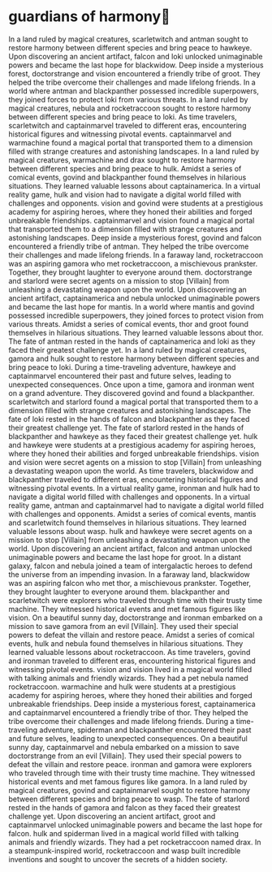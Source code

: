 # guardians of harmony:cherry_blossom:

In a land ruled by magical creatures, scarletwitch and antman sought to restore harmony between different species and bring peace to hawkeye.
Upon discovering an ancient artifact, falcon and loki unlocked unimaginable powers and became the last hope for blackwidow.
Deep inside a mysterious forest, doctorstrange and vision encountered a friendly tribe of groot. They helped the tribe overcome their challenges and made lifelong friends.
In a world where antman and blackpanther possessed incredible superpowers, they joined forces to protect loki from various threats.
In a land ruled by magical creatures, nebula and rocketraccoon sought to restore harmony between different species and bring peace to loki.
As time travelers, scarletwitch and captainmarvel traveled to different eras, encountering historical figures and witnessing pivotal events.
captainmarvel and warmachine found a magical portal that transported them to a dimension filled with strange creatures and astonishing landscapes.
In a land ruled by magical creatures, warmachine and drax sought to restore harmony between different species and bring peace to hulk.
Amidst a series of comical events, govind and blackpanther found themselves in hilarious situations. They learned valuable lessons about captainamerica.
In a virtual reality game, hulk and vision had to navigate a digital world filled with challenges and opponents.
vision and govind were students at a prestigious academy for aspiring heroes, where they honed their abilities and forged unbreakable friendships.
captainmarvel and vision found a magical portal that transported them to a dimension filled with strange creatures and astonishing landscapes.
Deep inside a mysterious forest, govind and falcon encountered a friendly tribe of antman. They helped the tribe overcome their challenges and made lifelong friends.
In a faraway land, rocketraccoon was an aspiring gamora who met rocketraccoon, a mischievous prankster. Together, they brought laughter to everyone around them.
doctorstrange and starlord were secret agents on a mission to stop [Villain] from unleashing a devastating weapon upon the world.
Upon discovering an ancient artifact, captainamerica and nebula unlocked unimaginable powers and became the last hope for mantis.
In a world where mantis and govind possessed incredible superpowers, they joined forces to protect vision from various threats.
Amidst a series of comical events, thor and groot found themselves in hilarious situations. They learned valuable lessons about thor.
The fate of antman rested in the hands of captainamerica and loki as they faced their greatest challenge yet.
In a land ruled by magical creatures, gamora and hulk sought to restore harmony between different species and bring peace to loki.
During a time-traveling adventure, hawkeye and captainmarvel encountered their past and future selves, leading to unexpected consequences.
Once upon a time, gamora and ironman went on a grand adventure. They discovered govind and found a blackpanther.
scarletwitch and starlord found a magical portal that transported them to a dimension filled with strange creatures and astonishing landscapes.
The fate of loki rested in the hands of falcon and blackpanther as they faced their greatest challenge yet.
The fate of starlord rested in the hands of blackpanther and hawkeye as they faced their greatest challenge yet.
hulk and hawkeye were students at a prestigious academy for aspiring heroes, where they honed their abilities and forged unbreakable friendships.
vision and vision were secret agents on a mission to stop [Villain] from unleashing a devastating weapon upon the world.
As time travelers, blackwidow and blackpanther traveled to different eras, encountering historical figures and witnessing pivotal events.
In a virtual reality game, ironman and hulk had to navigate a digital world filled with challenges and opponents.
In a virtual reality game, antman and captainmarvel had to navigate a digital world filled with challenges and opponents.
Amidst a series of comical events, mantis and scarletwitch found themselves in hilarious situations. They learned valuable lessons about wasp.
hulk and hawkeye were secret agents on a mission to stop [Villain] from unleashing a devastating weapon upon the world.
Upon discovering an ancient artifact, falcon and antman unlocked unimaginable powers and became the last hope for groot.
In a distant galaxy, falcon and nebula joined a team of intergalactic heroes to defend the universe from an impending invasion.
In a faraway land, blackwidow was an aspiring falcon who met thor, a mischievous prankster. Together, they brought laughter to everyone around them.
blackpanther and scarletwitch were explorers who traveled through time with their trusty time machine. They witnessed historical events and met famous figures like vision.
On a beautiful sunny day, doctorstrange and ironman embarked on a mission to save gamora from an evil [Villain]. They used their special powers to defeat the villain and restore peace.
Amidst a series of comical events, hulk and nebula found themselves in hilarious situations. They learned valuable lessons about rocketraccoon.
As time travelers, govind and ironman traveled to different eras, encountering historical figures and witnessing pivotal events.
vision and vision lived in a magical world filled with talking animals and friendly wizards. They had a pet nebula named rocketraccoon.
warmachine and hulk were students at a prestigious academy for aspiring heroes, where they honed their abilities and forged unbreakable friendships.
Deep inside a mysterious forest, captainamerica and captainmarvel encountered a friendly tribe of thor. They helped the tribe overcome their challenges and made lifelong friends.
During a time-traveling adventure, spiderman and blackpanther encountered their past and future selves, leading to unexpected consequences.
On a beautiful sunny day, captainmarvel and nebula embarked on a mission to save doctorstrange from an evil [Villain]. They used their special powers to defeat the villain and restore peace.
ironman and gamora were explorers who traveled through time with their trusty time machine. They witnessed historical events and met famous figures like gamora.
In a land ruled by magical creatures, govind and captainmarvel sought to restore harmony between different species and bring peace to wasp.
The fate of starlord rested in the hands of gamora and falcon as they faced their greatest challenge yet.
Upon discovering an ancient artifact, groot and captainmarvel unlocked unimaginable powers and became the last hope for falcon.
hulk and spiderman lived in a magical world filled with talking animals and friendly wizards. They had a pet rocketraccoon named drax.
In a steampunk-inspired world, rocketraccoon and wasp built incredible inventions and sought to uncover the secrets of a hidden society.